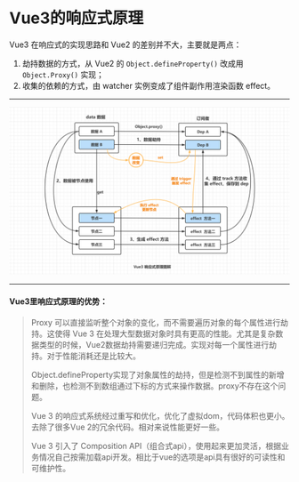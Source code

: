 # Vue3的响应式原理

Vue3 在响应式的实现思路和 Vue2 的差别并不大，主要就是两点：

1. 劫持数据的方式，从 Vue2 的 `Object.defineProperty()` 改成用 `Object.Proxy()` 实现；
2. 收集的依赖的方式，由 watcher 实例变成了组件副作用渲染函数 effect。

---

![image-20221220144634602](./Vue3的响应式原理.assets/20221220144634.png)

---

#### Vue3里响应式原理的优势：

> Proxy 可以直接监听整个对象的变化，而不需要遍历对象的每个属性进行劫持。这使得 Vue 3 在处理大型数据对象时具有更高的性能。尤其是复杂数据类型的时候，Vue2数据劫持需要递归完成。实现对每一个属性进行劫持。对于性能消耗还是比较大。
>
> Object.defineProperty实现了对象属性的劫持，但是检测不到属性的新增和删除，也检测不到数组通过下标的方式来操作数据。proxy不存在这个问题。
>
> Vue 3 的响应式系统经过重写和优化，优化了虚拟dom，代码体积也更小。去除了很多Vue 2的冗余代码。相对来说性能更好一些。
>
> Vue 3 引入了 Composition API（组合式api），使用起来更加灵活，根据业务情况自己按需加载api开发。相比于vue的选项是api具有很好的可读性和可维护性。

